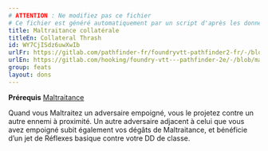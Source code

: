 ```yaml
---
# ATTENTION : Ne modifiez pas ce fichier
# Ce fichier est généré automatiquement par un script d'après les données du module Foundry VTT officiel et de sa traduction
title: Maltraitance collatérale
titleEn: Collateral Thrash
id: WY7CjISdz6uwXwIb
urlFr: https://gitlab.com/pathfinder-fr/foundryvtt-pathfinder2-fr/-/blob/master/data/feats/WY7CjISdz6uwXwIb.htm
urlEn: https://gitlab.com/hooking/foundry-vtt---pathfinder-2e/-/blob/master/packs/data/feats.db/collateral-thrash.json
group: feats
layout: dons
---
```

**Prérequis** [Maltraitance](maltraitance.md)

Quand vous Maltraitez un adversaire empoigné, vous le projetez contre un autre ennemi à proximité. Un autre adversaire adjacent à celui que vous avez empoigné subit également vos dégâts de Maltraitance, et bénéficie d’un jet de Réflexes basique contre votre DD de classe.


